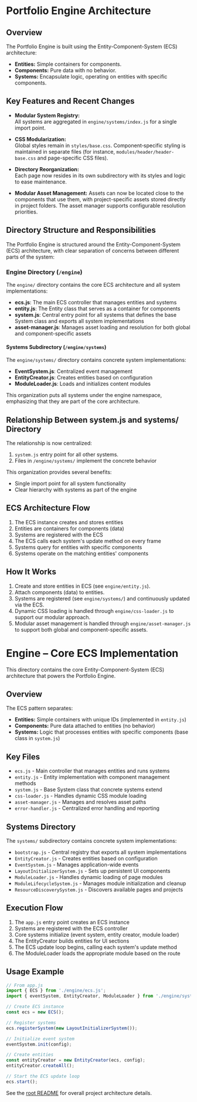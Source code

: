 # Portfolio Engine Architecture

## Overview

The Portfolio Engine is built using the Entity-Component-System (ECS) architecture:
- **Entities:** Simple containers for components.
- **Components:** Pure data with no behavior.
- **Systems:** Encapsulate logic, operating on entities with specific components.

## Key Features and Recent Changes

- **Modular System Registry:**  
  All systems are aggregated in `engine/systems/index.js` for a single import point.

- **CSS Modularization:**  
  Global styles remain in `styles/base.css`. Component‐specific styling is maintained in separate files (for instance, `modules/header/header-base.css` and page-specific CSS files).

- **Directory Reorganization:**  
  Each page now resides in its own subdirectory with its styles and logic to ease maintenance.

- **Modular Asset Management:**
  Assets can now be located close to the components that use them, with project-specific assets
  stored directly in project folders. The asset manager supports configurable resolution priorities.

## Directory Structure and Responsibilities

The Portfolio Engine is structured around the Entity-Component-System (ECS) architecture, with clear separation of concerns between different parts of the system:

### Engine Directory (`/engine`)

The `engine/` directory contains the core ECS architecture and all system implementations:

- **ecs.js**: The main ECS controller that manages entities and systems
- **entity.js**: The Entity class that serves as a container for components
- **system.js**: Central entry point for all systems that defines the base System class and exports all system implementations
- **asset-manager.js**: Manages asset loading and resolution for both global and component-specific assets

#### Systems Subdirectory (`/engine/systems`)

The `engine/systems/` directory contains concrete system implementations:

- **EventSystem.js**: Centralized event management
- **EntityCreator.js**: Creates entities based on configuration
- **ModuleLoader.js**: Loads and initializes content modules

This organization puts all systems under the engine namespace, emphasizing that they are part of the core architecture.

## Relationship Between system.js and systems/ Directory

The relationship is now centralized:

1. `system.js` entry point for all other systems.
2. Files in `/engine/systems/` implement the concrete behavior

This organization provides several benefits:

- Single import point for all system functionality
- Clear hierarchy with systems as part of the engine

## ECS Architecture Flow

1. The ECS instance creates and stores entities
2. Entities are containers for components (data)
3. Systems are registered with the ECS
4. The ECS calls each system's update method on every frame
5. Systems query for entities with specific components
6. Systems operate on the matching entities' components

## How It Works

1. Create and store entities in ECS (see `engine/entity.js`).
2. Attach components (data) to entities.
3. Systems are registered (see `engine/systems/`) and continuously updated via the ECS.
4. Dynamic CSS loading is handled through `engine/css-loader.js` to support our modular approach.
5. Modular asset management is handled through `engine/asset-manager.js` to support both global and component-specific assets.

# Engine – Core ECS Implementation

This directory contains the core Entity-Component-System (ECS) architecture that powers the Portfolio Engine.

## Overview

The ECS pattern separates:
- **Entities:** Simple containers with unique IDs (implemented in `entity.js`)
- **Components:** Pure data attached to entities (no behavior)
- **Systems:** Logic that processes entities with specific components (base class in `system.js`)

## Key Files

- `ecs.js` - Main controller that manages entities and runs systems
- `entity.js` - Entity implementation with component management methods
- `system.js` - Base System class that concrete systems extend
- `css-loader.js` - Handles dynamic CSS module loading
- `asset-manager.js` - Manages and resolves asset paths
- `error-handler.js` - Centralized error handling and reporting

## Systems Directory

The `systems/` subdirectory contains concrete system implementations:

- `bootstrap.js` - Central registry that exports all system implementations
- `EntityCreator.js` - Creates entities based on configuration
- `EventSystem.js` - Manages application-wide events
- `LayoutInitializerSystem.js` - Sets up persistent UI components
- `ModuleLoader.js` - Handles dynamic loading of page modules
- `ModuleLifecycleSystem.js` - Manages module initialization and cleanup
- `ResourceDiscoverySystem.js` - Discovers available pages and projects

## Execution Flow

1. The `app.js` entry point creates an ECS instance
2. Systems are registered with the ECS controller
3. Core systems initialize (event system, entity creator, module loader)
4. The EntityCreator builds entities for UI sections
5. The ECS update loop begins, calling each system's update method
6. The ModuleLoader loads the appropriate module based on the route

## Usage Example

```javascript
// From app.js
import { ECS } from './engine/ecs.js';
import { eventSystem, EntityCreator, ModuleLoader } from './engine/systems/bootstrap.js';

// Create ECS instance
const ecs = new ECS();

// Register systems
ecs.registerSystem(new LayoutInitializerSystem());

// Initialize event system
eventSystem.init(config);

// Create entities
const entityCreator = new EntityCreator(ecs, config);
entityCreator.createAll();

// Start the ECS update loop
ecs.start();
```

See the [root README](../README.md) for overall project architecture details.
